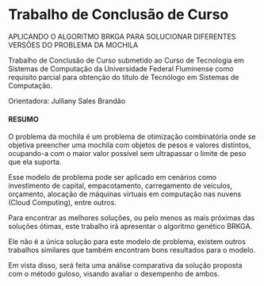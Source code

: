 # Trabalho de Conclusão de Curso

APLICANDO O ALGORITMO BRKGA PARA SOLUCIONAR DIFERENTES VERSÕES DO PROBLEMA DA MOCHILA

Trabalho de Conclusão de Curso submetido ao Curso de Tecnologia em Sistemas de Computação da Universidade Federal Fluminense como requisito parcial para obtenção do título de Tecnólogo em Sistemas de Computação.

Orientadora: Julliany Sales Brandão

#### RESUMO

O problema da mochila é um problema de otimização combinatória onde se objetiva preencher uma mochila com objetos de pesos e valores distintos, ocupando-a com o maior valor possível sem ultrapassar o limite de peso que ela suporta.

Esse modelo de problema pode ser aplicado em cenários como investimento de capital, empacotamento, carregamento de veículos, orçamento, alocação de máquinas virtuais em computação nas nuvens (Cloud Computing), entre outros. 

Para encontrar as melhores soluções, ou pelo menos as mais próximas das soluções ótimas, este trabalho irá apresentar o algoritmo genético BRKGA. 

Ele não é a única solução para este modelo de problema, existem outros trabalhos similares que também encontram bons resultados para o modelo. 

Em vista disso, será feita uma análise comparativa da solução proposta com o método guloso, visando avaliar o desempenho de ambos.

